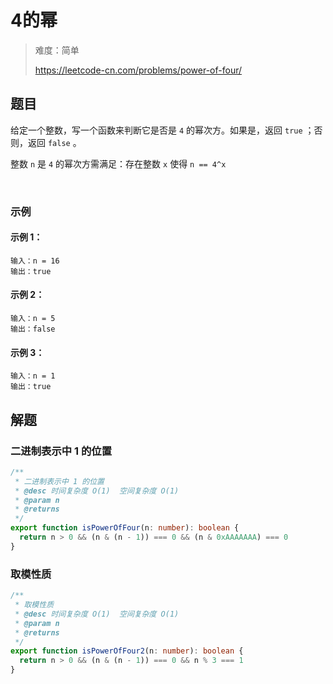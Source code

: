 # 4的幂

> 难度：简单
>
> https://leetcode-cn.com/problems/power-of-four/

## 题目

给定一个整数，写一个函数来判断它是否是 `4` 的幂次方。如果是，返回 `true` ；否则，返回 `false` 。

整数 `n` 是 `4` 的幂次方需满足：存在整数 `x` 使得 `n == 4^x`

 
### 示例

#### 示例 1：

```
输入：n = 16
输出：true
```

#### 示例 2：

```
输入：n = 5
输出：false
```

#### 示例 3：

```
输入：n = 1
输出：true
```

## 解题

### 二进制表示中 1 的位置

```ts
/**
 * 二进制表示中 1 的位置
 * @desc 时间复杂度 O(1)  空间复杂度 O(1)
 * @param n
 * @returns
 */
export function isPowerOfFour(n: number): boolean {
  return n > 0 && (n & (n - 1)) === 0 && (n & 0xAAAAAAA) === 0
}
```

### 取模性质

```ts
/**
 * 取模性质
 * @desc 时间复杂度 O(1)  空间复杂度 O(1)
 * @param n
 * @returns
 */
export function isPowerOfFour2(n: number): boolean {
  return n > 0 && (n & (n - 1)) === 0 && n % 3 === 1
}
```